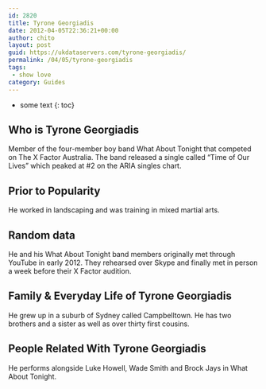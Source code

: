 ```yaml
---
id: 2820
title: Tyrone Georgiadis
date: 2012-04-05T22:36:21+00:00
author: chito
layout: post
guid: https://ukdataservers.com/tyrone-georgiadis/
permalink: /04/05/tyrone-georgiadis
tags:
 - show love
category: Guides
---
```


* some text
{: toc}
          
          
## Who is  Tyrone Georgiadis
                  
                  
                  
Member of the four-member boy band What About Tonight that competed on The X Factor Australia. The band released a single called &#8220;Time of Our Lives&#8221; which peaked at #2 on the ARIA singles chart.
                  
                
                
                
## Prior to Popularity 
                  
                  
                  
He worked in landscaping and was training in mixed martial arts.
                  
                
                
                
## Random data 
                  
                  
                  
He and his What About Tonight band members originally met through YouTube in early 2012. They rehearsed over Skype and finally met in person a week before their X Factor audition.
                  
                
                
                
## Family & Everyday Life of Tyrone Georgiadis
                  
                  
                  
He grew up in a suburb of Sydney called Campbelltown. He has two brothers and a sister as well as over thirty first cousins.
                  
                
                
                
## People Related With  Tyrone Georgiadis
                  
                  
                  
He performs alongside Luke Howell, Wade Smith and Brock Jays in What About Tonight.
                  
                
              
            
          
          
          
    
    
  
